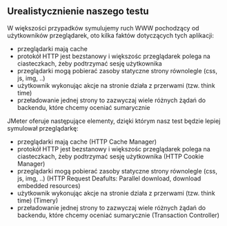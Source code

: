 ## Urealistycznienie naszego testu

W większości przypadków symulujemy ruch WWW pochodzący od użytkowników przeglądarek, oto kilka faktów dotyczących tych aplikacji:

- przeglądarki mają cache
- protokół HTTP jest bezstanowy i większośc przeglądarek polega na ciasteczkach, żeby podtrzymać sesję użytkownika
- przeglądarki mogą pobierać zasoby statyczne strony równolegle (css, js, img, ..)
- użytkownik wykonując akcje na stronie działa z przerwami (tzw. think time)
- przeładowanie jednej strony to zazwyczaj wiele różnych żądań do backendu, które chcemy oceniać sumarycznie

JMeter oferuje następujące elementy, dzięki którym nasz test będzie lepiej symulował przeglądarkę:

- przeglądarki mają cache (HTTP Cache Manager)
- protokół HTTP jest bezstanowy i większośc przeglądarek polega na ciasteczkach, żeby podtrzymać sesję użytkownika (HTTP Cookie Manager)
- przeglądarki mogą pobierać zasoby statyczne strony równolegle (css, js, img, ..) (HTTP Request Deafults: Parallel download, download embedded resources)
- użytkownik wykonując akcje na stronie działa z przerwami (tzw. think time) (Timery)
- przeładowanie jednej strony to zazwyczaj wiele różnych żądań do backendu, które chcemy oceniać sumarycznie (Transaction Controller)
